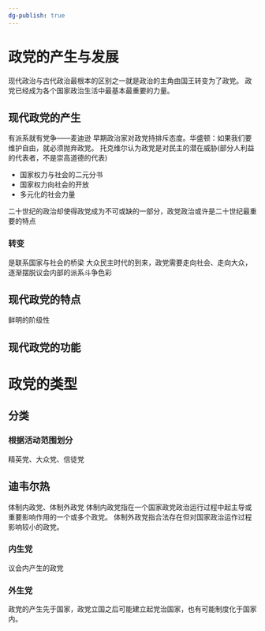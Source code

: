 ```yaml
---
dg-publish: true
---
```

# 政党的产生与发展
现代政治与古代政治最根本的区别之一就是政治的主角由国王转变为了政党。
政党已经成为各个国家政治生活中最基本最重要的力量。
## 现代政党的产生
有派系就有党争——麦迪逊
早期政治家对政党持排斥态度。华盛顿：如果我们要维护自由，就必须抛弃政党。
托克维尔认为政党是对民主的潜在威胁(部分人利益的代表者，不是崇高道德的代表)


- 国家权力与社会的二元分书
- 国家权力向社会的开放
- 多元化的社会力量

二十世纪的政治却使得政党成为不可或缺的一部分，政党政治或许是二十世纪最重要的特点
### 转变
是联系国家与社会的桥梁
大众民主时代的到来，政党需要走向社会、走向大众，逐渐摆脱议会内部的派系斗争色彩
## 现代政党的特点
鲜明的阶级性

## 现代政党的功能

# 政党的类型
## 分类
### 根据活动范围划分
精英党、大众党、信徒党
## 迪韦尔热
体制内政党、体制外政党
体制内政党指在一个国家政党政治运行过程中起主导或重要影响作用的一个或多个政党。
体制外政党指合法存在但对国家政治运作过程影响较小的政党。

### 内生党
议会内产生的政党
### 外生党
政党的产生先于国家，政党立国之后可能建立起党治国家，也有可能制度化于国家内。
